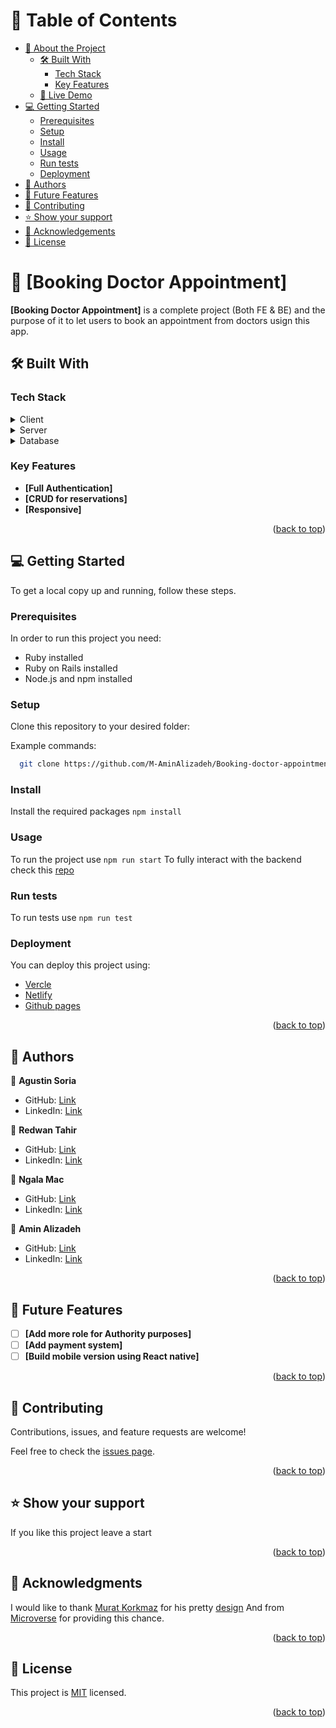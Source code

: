 # 📗 Table of Contents

- [📖 About the Project](#about-project)
  - [🛠 Built With](#built-with)
    - [Tech Stack](#tech-stack)
    - [Key Features](#key-features)
  - [🚀 Live Demo](#live-demo)
- [💻 Getting Started](#getting-started)
  - [Prerequisites](#prerequisites)
  - [Setup](#setup)
  - [Install](#install)
  - [Usage](#usage)
  - [Run tests](#run-tests)
  - [Deployment](#deployment)
- [👥 Authors](#authors)
- [🔭 Future Features](#future-features)
- [🤝 Contributing](#contributing)
- [⭐️ Show your support](#support)
- [🙏 Acknowledgements](#acknowledgements)
- [📝 License](#license)

<!-- PROJECT DESCRIPTION -->

# 📖 [Booking Doctor Appointment] <a name="about-project"></a>

**[Booking Doctor Appointment]** is a complete project (Both FE & BE) and the purpose of it to let users to book an appointment from doctors usign this app.

## 🛠 Built With <a name="built-with"></a>

### Tech Stack <a name="tech-stack"></a>

<details>
  <summary>Client</summary>
  <ul>
    <li><a href="https://reactjs.org/">React.js</a></li>
  </ul>
</details>

<details>
  <summary>Server</summary>
  <ul>
    <li><a href="https://rubyonrails.org">Ruby on Rails</a></li>
  </ul>
</details>

<details>
<summary>Database</summary>
  <ul>
    <li><a href="https://www.postgresql.org/">PostgreSQL</a></li>
  </ul>
</details>

<!-- Features -->

### Key Features <a name="key-features"></a>

- **[Full Authentication]**
- **[CRUD for reservations]**
- **[Responsive]**

<p align="right">(<a href="#readme-top">back to top</a>)</p>

<!-- GETTING STARTED -->

## 💻 Getting Started <a name="getting-started"></a>

To get a local copy up and running, follow these steps.

### Prerequisites

In order to run this project you need:

- Ruby installed
- Ruby on Rails installed
- Node.js and npm installed

### Setup

Clone this repository to your desired folder:

Example commands:

```sh
  git clone https://github.com/M-AminAlizadeh/Booking-doctor-appointment-back-end.git
```

### Install

Install the required packages `npm install`

### Usage

To run the project use `npm run start`
To fully interact with the backend check this [repo](https://github.com/M-AminAlizadeh/Booking-doctor-appointment-back-end)

### Run tests

To run tests use `npm run test`

### Deployment

You can deploy this project using:

- [Vercle](https://vercel.com/)
- [Netlify](https://www.netlify.com/)
- [Github pages](https://pages.github.com/)

<p align="right">(<a href="#readme-top">back to top</a>)</p>

<!-- AUTHORS -->

## 👥 Authors <a name="authors"></a>

👤 **Agustin Soria**

- GitHub: [Link](https://github.com/SaveryIV)
- LinkedIn: [Link](https://www.linkedin.com/in/agust%C3%ADn-ricardo-soria-meza-979747228/)

👤 **Redwan Tahir**

- GitHub: [Link](https://github.com/ethred)
- LinkedIn: [Link](https://www.linkedin.com/in/redwan-tahir-78260733/)

👤 **Ngala Mac**

- GitHub: [Link](https://github.com/ngalamac)
- LinkedIn: [Link](https://www.linkedin.com/in/ngala-mac-872a65220/)

👤 **Amin Alizadeh**

- GitHub: [Link](https://github.com/M-AminAlizadeh)
- LinkedIn: [Link](https://www.linkedin.com/in/m-amin-alizadeh/)

<p align="right">(<a href="#readme-top">back to top</a>)</p>

<!-- FUTURE FEATURES -->

## 🔭 Future Features <a name="future-features"></a>

- [ ] **[Add more role for Authority purposes]**
- [ ] **[Add payment system]**
- [ ] **[Build mobile version using React native]**

<p align="right">(<a href="#readme-top">back to top</a>)</p>

<!-- CONTRIBUTING -->

## 🤝 Contributing <a name="contributing"></a>

Contributions, issues, and feature requests are welcome!

Feel free to check the [issues page](https://github.com/M-AminAlizadeh/Booking-doctor-appointment-front-end/issues).

<p align="right">(<a href="#readme-top">back to top</a>)</p>

<!-- SUPPORT -->

## ⭐️ Show your support <a name="support"></a>

If you like this project leave a start

<p align="right">(<a href="#readme-top">back to top</a>)</p>

<!-- ACKNOWLEDGEMENTS -->

## 🙏 Acknowledgments <a name="acknowledgements"></a>

I would like to thank [Murat Korkmaz](https://www.behance.net/muratk) for his
pretty [design](https://www.behance.net/gallery/26425031/Vespa-Responsive-Redesign)
And from [Microverse](https://www.microverse.org/) for providing this chance.
<p align="right">(<a href="#readme-top">back to top</a>)</p>

<!-- LICENSE -->

## 📝 License <a name="license"></a>

This project is [MIT](./LICENSE) licensed.

<p align="right">(<a href="#readme-top">back to top</a>)</p>
